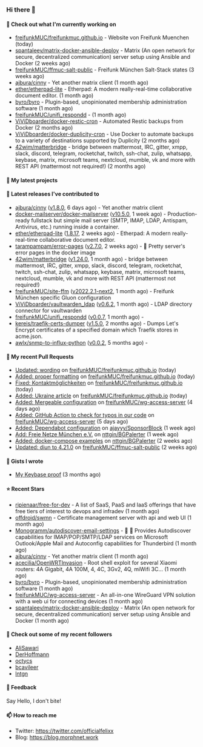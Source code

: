 ### Hi there 👋

#### 👷 Check out what I'm currently working on

- [freifunkMUC/freifunkmuc.github.io](https://github.com/freifunkMUC/freifunkmuc.github.io) - Website von Freifunk Muenchen (today)
- [spantaleev/matrix-docker-ansible-deploy](https://github.com/spantaleev/matrix-docker-ansible-deploy) - Matrix (An open network for secure, decentralized communication) server setup using Ansible and Docker (2 weeks ago)
- [freifunkMUC/ffmuc-salt-public](https://github.com/freifunkMUC/ffmuc-salt-public) - Freifunk München Salt-Stack states (3 weeks ago)
- [ajbura/cinny](https://github.com/ajbura/cinny) - Yet another matrix client (1 month ago)
- [ether/etherpad-lite](https://github.com/ether/etherpad-lite) - Etherpad: A modern really-real-time collaborative document editor. (1 month ago)
- [byro/byro](https://github.com/byro/byro) - Plugin-based, unopinionated membership administration software (1 month ago)
- [freifunkMUC/unifi_respondd](https://github.com/freifunkMUC/unifi_respondd) -  (1 month ago)
- [ViViDboarder/docker-restic-cron](https://github.com/ViViDboarder/docker-restic-cron) - Automated Restic backups from Docker (2 months ago)
- [ViViDboarder/docker-duplicity-cron](https://github.com/ViViDboarder/docker-duplicity-cron) - Use Docker to automate backups to a variety of destinations supported by Duplicity (2 months ago)
- [42wim/matterbridge](https://github.com/42wim/matterbridge) - bridge between mattermost, IRC, gitter, xmpp, slack, discord, telegram, rocketchat, twitch, ssh-chat, zulip, whatsapp, keybase, matrix, microsoft teams, nextcloud, mumble, vk and more with REST API (mattermost not required!) (2 months ago)

#### 🌱 My latest projects


#### 🔭 Latest releases I've contributed to

- [ajbura/cinny](https://github.com/ajbura/cinny) ([v1.8.0](https://github.com/ajbura/cinny/releases/tag/v1.8.0), 6 days ago) - Yet another matrix client
- [docker-mailserver/docker-mailserver](https://github.com/docker-mailserver/docker-mailserver) ([v10.5.0](https://github.com/docker-mailserver/docker-mailserver/releases/tag/v10.5.0), 1 week ago) - Production-ready fullstack but simple mail server (SMTP, IMAP, LDAP, Antispam, Antivirus, etc.) running inside a container.
- [ether/etherpad-lite](https://github.com/ether/etherpad-lite) ([1.8.17](https://github.com/ether/etherpad-lite/releases/tag/1.8.17), 2 weeks ago) - Etherpad: A modern really-real-time collaborative document editor.
- [tarampampam/error-pages](https://github.com/tarampampam/error-pages) ([v2.7.0](https://github.com/tarampampam/error-pages/releases/tag/v2.7.0), 2 weeks ago) - 🚧 Pretty server&#39;s error pages in the docker image
- [42wim/matterbridge](https://github.com/42wim/matterbridge) ([v1.24.0](https://github.com/42wim/matterbridge/releases/tag/v1.24.0), 1 month ago) - bridge between mattermost, IRC, gitter, xmpp, slack, discord, telegram, rocketchat, twitch, ssh-chat, zulip, whatsapp, keybase, matrix, microsoft teams, nextcloud, mumble, vk and more with REST API (mattermost not required!)
- [freifunkMUC/site-ffm](https://github.com/freifunkMUC/site-ffm) ([v2022.2.1-next2](https://github.com/freifunkMUC/site-ffm/releases/tag/v2022.2.1-next2), 1 month ago) - Freifunk München specific Gluon configuration
- [ViViDboarder/vaultwarden_ldap](https://github.com/ViViDboarder/vaultwarden_ldap) ([v0.6.2](https://github.com/ViViDboarder/vaultwarden_ldap/releases/tag/v0.6.2), 1 month ago) - LDAP directory connector for vaultwarden
- [freifunkMUC/unifi_respondd](https://github.com/freifunkMUC/unifi_respondd) ([v0.0.7](https://github.com/freifunkMUC/unifi_respondd/releases/tag/v0.0.7), 1 month ago) - 
- [kereis/traefik-certs-dumper](https://github.com/kereis/traefik-certs-dumper) ([v1.5.0](https://github.com/kereis/traefik-certs-dumper/releases/tag/v1.5.0), 2 months ago) - Dumps Let&#39;s Encrypt certificates of a specified domain which Traefik stores in acme.json.
- [awlx/snmp-to-influx-python](https://github.com/awlx/snmp-to-influx-python) ([v0.0.2](https://github.com/awlx/snmp-to-influx-python/releases/tag/v0.0.2), 5 months ago) - 

#### 🔨 My recent Pull Requests

- [Updated: wording](https://github.com/freifunkMUC/freifunkmuc.github.io/pull/312) on [freifunkMUC/freifunkmuc.github.io](https://github.com/freifunkMUC/freifunkmuc.github.io) (today)
- [Added: proper formatting](https://github.com/freifunkMUC/freifunkmuc.github.io/pull/311) on [freifunkMUC/freifunkmuc.github.io](https://github.com/freifunkMUC/freifunkmuc.github.io) (today)
- [Fixed: Kontaktmöglichkeiten](https://github.com/freifunkMUC/freifunkmuc.github.io/pull/310) on [freifunkMUC/freifunkmuc.github.io](https://github.com/freifunkMUC/freifunkmuc.github.io) (today)
- [Added: Ukraine article](https://github.com/freifunkMUC/freifunkmuc.github.io/pull/308) on [freifunkMUC/freifunkmuc.github.io](https://github.com/freifunkMUC/freifunkmuc.github.io) (today)
- [Added: Mergeable configuration](https://github.com/freifunkMUC/wg-access-server/pull/132) on [freifunkMUC/wg-access-server](https://github.com/freifunkMUC/wg-access-server) (4 days ago)
- [Added: GitHub Action to check for typos in our code](https://github.com/freifunkMUC/wg-access-server/pull/131) on [freifunkMUC/wg-access-server](https://github.com/freifunkMUC/wg-access-server) (5 days ago)
- [Added: Dependabot configuration](https://github.com/ajayyy/SponsorBlock/pull/1215) on [ajayyy/SponsorBlock](https://github.com/ajayyy/SponsorBlock) (1 week ago)
- [Add: Freie Netze München e.V.](https://github.com/nttgin/BGPalerter/pull/779) on [nttgin/BGPalerter](https://github.com/nttgin/BGPalerter) (1 week ago)
- [Added: docker-compose examples](https://github.com/nttgin/BGPalerter/pull/774) on [nttgin/BGPalerter](https://github.com/nttgin/BGPalerter) (2 weeks ago)
- [Updated: diun to 4.21.0](https://github.com/freifunkMUC/ffmuc-salt-public/pull/84) on [freifunkMUC/ffmuc-salt-public](https://github.com/freifunkMUC/ffmuc-salt-public) (2 weeks ago)

#### 📓 Gists I wrote

- [My Keybase proof](https://gist.github.com/69863960a08efeb03ad576ccaf93d880) (3 months ago)

#### ⭐ Recent Stars

- [ripienaar/free-for-dev](https://github.com/ripienaar/free-for-dev) - A list of SaaS, PaaS and IaaS offerings that have free tiers of interest to devops and infradev (1 month ago)
- [offdroid/swmn](https://github.com/offdroid/swmn) - Certificate management server with api and web UI (1 month ago)
- [Monogramm/autodiscover-email-settings](https://github.com/Monogramm/autodiscover-email-settings) - :whale: :wrench: Provides Autodiscover capabilities for IMAP/POP/SMTP/LDAP services on Microsoft Outlook/Apple Mail and Autoconfig capabilities for Thunderbird (1 month ago)
- [ajbura/cinny](https://github.com/ajbura/cinny) - Yet another matrix client (1 month ago)
- [acecilia/OpenWRTInvasion](https://github.com/acecilia/OpenWRTInvasion) - Root shell exploit for several Xiaomi routers: 4A Gigabit, 4A 100M, 4, 4C, 3Gv2, 4Q, miWifi 3C... (1 month ago)
- [byro/byro](https://github.com/byro/byro) - Plugin-based, unopinionated membership administration software (1 month ago)
- [freifunkMUC/wg-access-server](https://github.com/freifunkMUC/wg-access-server) - An all-in-one WireGuard VPN solution with a web ui for connecting devices (1 month ago)
- [spantaleev/matrix-docker-ansible-deploy](https://github.com/spantaleev/matrix-docker-ansible-deploy) - Matrix (An open network for secure, decentralized communication) server setup using Ansible and Docker (1 month ago)

#### 👯 Check out some of my recent followers

- [AliSawari](https://github.com/AliSawari)
- [DerHoffmann](https://github.com/DerHoffmann)
- [octycs](https://github.com/octycs)
- [bcavileer](https://github.com/bcavileer)
- [lntgn](https://github.com/lntgn)

#### 💬 Feedback

Say Hello, I don't bite!

#### 📫 How to reach me

- Twitter: https://twitter.com/officialfelixx
- Blog: https://blog.morphnet.work